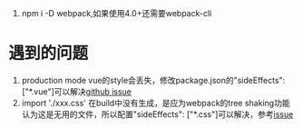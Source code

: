 1. npm i -D webpack,如果使用4.0+还需要webpack-cli

# 遇到的问题
1. production mode vue的style会丢失，修改package.json的"sideEffects": ["*.vue"]可以解决[github issue](https://github.com/vuejs/vuepress/issues/718)
2. import './xxx.css' 在build中没有生成，是应为webpack的tree shaking功能认为这是无用的文件，所以配置"sideEffects": ["*.css"]可以解决，参考[issue](https://github.com/webpack-contrib/mini-css-extract-plugin/issues/102)
